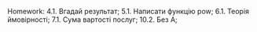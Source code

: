 Homework:
4.1. Вгадай результат;
5.1. Написати функцію pow;
6.1. Теорія ймовірності; 
7.1. Сума вартості послуг;
10.2. Без А;

